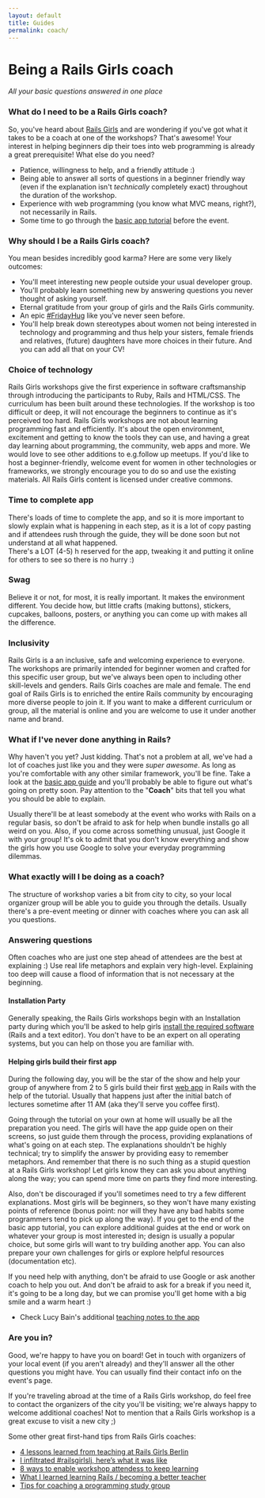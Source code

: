 ```yaml
---
layout: default
title: Guides
permalink: coach/
---
```


# Being a Rails Girls coach

*All your basic questions answered in one place*

### What do I need to be a Rails Girls coach?

So, you've heard about [Rails Girls](http://railsgirls.com) and are wondering if you've got what it takes to be a coach at one of the workshops? That's awesome! Your interest in helping beginners dip their toes into web programming is already a great prerequisite! What else do you need?

- Patience, willingness to help, and a friendly attitude :)
- Being able to answer all sorts of questions in a beginner friendly way (even if the explanation isn't *technically* completely exact) throughout the duration of the workshop.
- Experience with web programming (you know what MVC means, right?), not necessarily in Rails.
- Some time to go through the [basic app tutorial][app] before the event.

### Why should I be a Rails Girls coach?

You mean besides incredibly good karma? Here are some very likely outcomes:

- You'll meet interesting new people outside your usual developer group.
- You'll probably learn something new by answering questions you never thought of asking yourself.
- Eternal gratitude from your group of girls and the Rails Girls community.
- An epic [\#FridayHug](http://fridayhug.com) like you've never seen before.
- You'll help break down stereotypes about women not being interested in technology and programming and thus help your sisters, female friends and relatives, (future) daughters have more choices in their future. And you can add all that on your CV!

### Choice of technology
Rails Girls workshops give the first experience in software craftsmanship through introducing the participants to Ruby, Rails and HTML/CSS. The curriculum has been built around these technologies. If the workshop is too difficult or deep, it will not encourage the beginners to continue as it's perceived too hard. Rails Girls workshops are not about learning programming fast and efficiently. It's about the open environment, excitement and getting to know the tools they can use, and having a great day learning about programming, the community, web apps and more. We would love to see other additions to e.g.follow up meetups. If you'd like to host a beginner-friendly, welcome event for women in other technologies or frameworks, we strongly encourage you to do so and use the existing materials. All Rails Girls content is licensed under creative commons.


### Time to complete app
There's loads of time to complete the app, and so it is more important to slowly explain what is happening in each step, as it is a lot of copy pasting and if attendees rush through the guide, they will be done soon but not understand at all what happened.
<br> There's a LOT (4-5) h reserved for the app, tweaking it and putting it online for others to see so there is no hurry :)


### Swag
Believe it or not, for most, it is really important. It makes the environment different. You decide how, but little crafts (making buttons), stickers, cupcakes, balloons, posters, or anything you can come up with makes all the difference.


### Inclusivity
Rails Girls is a an inclusive, safe and welcoming experience to everyone. The workshops are primarily intended for beginner women and crafted for this specific user group, but we've always been open to including other skill-levels and genders. Rails Girls coaches are male and female. The end goal of Rails Girls is to enriched the entire Rails community by encouraging more diverse people to join it. If you want to make a different curriculum or group, all the material is online and you are welcome to use it under another name and brand.



### What if I've never done anything in Rails?

Why haven't you yet? Just kidding. That's not a problem at all, we've had a lot of coaches just like you and they were *super awesome*. As long as you're comfortable with any other similar framework, you'll be fine. Take a look at the [basic app guide][app] and you'll probably be able to figure out what's going on pretty soon. Pay attention to the "**Coach**" bits that tell you what you should be able to explain.

Usually there'll be at least somebody at the event who works with Rails on a regular basis, so don't be afraid to ask for help when bundle installs go all weird on you. Also, if you come across something unusual, just Google it with your group! It's ok to admit that you don't know everything and show the girls how you use Google to solve your everyday programming dilemmas.

### What exactly will I be doing as a coach?

The structure of workshop varies a bit from city to city, so your local organizer group will be able you to guide you through the details. Usually there's a pre-event meeting or dinner with coaches where you can ask all you questions.

### Answering questions
Often coaches who are just one step ahead of attendees are the best at explaining :) Use real life metaphors and explain very high-level. Explaining too deep will cause a flood of information that is not necessary at the beginning.

#### Installation Party

Generally speaking, the Rails Girls workshops begin with an Installation party during which you'll be asked to help girls [install the required software][install] (Rails and a text editor). You don't have to be an expert on all operating systems, but you can help on those you are familiar with.

#### Helping girls build their first app

During the following day, you will be the star of the show and help your group of anywhere from 2 to 5 girls build their first [web app][app] in Rails with the help of the tutorial. Usually that happens just after the initial batch of lectures sometime after 11 AM (aka they'll serve you coffee first).

Going through the tutorial on your own at home will usually be all the preparation you need. The girls will have the app guide open on their screens, so just guide them through the process, providing explanations of what's going on at each step. The explanations shouldn't be highly technical; try to simplify the answer by providing easy to remember metaphors. And remember that there is no such thing as a stupid question at a Rails Girls workshop! Let girls know they can ask you about anything along the way; you can spend more time on parts they find more interesting.

Also, don't be discouraged if you'll sometimes need to try a few different explanations. Most girls will be beginners, so they won't have many existing points of reference (bonus point: nor will they have any bad habits some programmers tend to pick up along the way). If you get to the end of the basic app tutorial, you can explore additional guides at the end or work on whatever your group is most interested in; design is usually a popular choice, but some girls will want to try building another app. You can also prepare your own challenges for girls or explore helpful resources (documentation etc).

If you need help with anything, don't be afraid to use Google or ask another coach to help you out. And don't be afraid to ask for a break if you need it, it's going to be a long day, but we can promise you'll get home with a big smile and a warm heart :)

* Check Lucy Bain's additional [teaching notes to the app](https://github.com/lbain/railsgirls)

### Are you in?

Good, we're happy to have you on board! Get in touch with organizers of your local event (if you aren't already) and they'll answer all the other questions you might have. You can usually find their contact info on the event's page.

If you're traveling abroad at the time of a Rails Girls workshop, do feel free to contact the organizers of the city you'll be visiting; we're always happy to welcome additional coaches! Not to mention that a Rails Girls workshop is a great excuse to visit a new city ;)

Some other great first-hand tips from Rails Girls coaches:

- [4 lessons learned from teaching at Rails Girls Berlin](http://pragtob.wordpress.com/2012/08/14/4-lessons-learned-from-teaching-at-rails-girls-berlin/)
- [I infiltrated #railsgirlslj, here’s what it was like](http://swizec.com/blog/i-infiltrated-railsgirlsj-heres-what-it-was-like/swizec/5717)
- [8 ways to enable workshop attendess to keep learning](http://pragtob.wordpress.com/2013/06/14/8-ways-to-enable-workshop-attendess-to-keep-learning/)
- [What I learned learning Rails / becoming a better teacher](http://floordrees.tumblr.com/post/58784746482/what-i-learned-learning-rails-becoming-a-better)
- [Tips for coaching a programming study group](http://coaching.rubymonstas.org/)

[app]: http://guides.railsgirls.com/app
[install]: http://guides.railsgirls.com/install/

